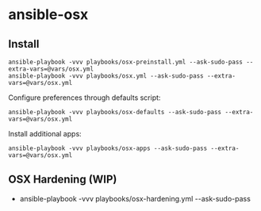 # ansible-osx

## Install
```
ansible-playbook -vvv playbooks/osx-preinstall.yml --ask-sudo-pass --extra-vars=@vars/osx.yml
ansible-playbook -vvv playbooks/osx.yml --ask-sudo-pass --extra-vars=@vars/osx.yml
```

Configure preferences through defaults script:
```
ansible-playbook -vvv playbooks/osx-defaults --ask-sudo-pass --extra-vars=@vars/osx.yml
```

Install additional apps:
```
ansible-playbook -vvv playbooks/osx-apps --ask-sudo-pass --extra-vars=@vars/osx.yml
```

## OSX Hardening (WIP)
* ansible-playbook -vvv playbooks/osx-hardening.yml --ask-sudo-pass
